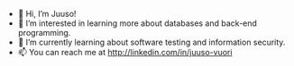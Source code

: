 - 👋 Hi, I’m Juuso!
- 👀 I’m interested in learning more about databases and back-end programming.
- 🌱 I’m currently learning about software testing and information security.
- 📫 You can reach me at http://linkedin.com/in/juuso-vuori
<!---
Joosov/Joosov is a ✨ special ✨ repository because its `README.md` (this file) appears on your GitHub profile.
You can click the Preview link to take a look at your changes.
--->
